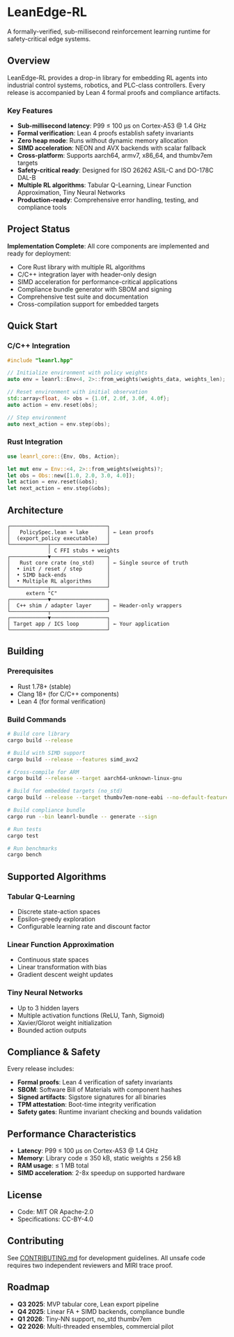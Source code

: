 # LeanEdge-RL

A formally-verified, sub-millisecond reinforcement learning runtime for safety-critical edge systems.

## Overview

LeanEdge-RL provides a drop-in library for embedding RL agents into industrial control systems, robotics, and PLC-class controllers. Every release is accompanied by Lean 4 formal proofs and compliance artifacts.

### Key Features

- **Sub-millisecond latency**: P99 ≤ 100 µs on Cortex-A53 @ 1.4 GHz
- **Formal verification**: Lean 4 proofs establish safety invariants
- **Zero heap mode**: Runs without dynamic memory allocation
- **SIMD acceleration**: NEON and AVX backends with scalar fallback
- **Cross-platform**: Supports aarch64, armv7, x86_64, and thumbv7em targets
- **Safety-critical ready**: Designed for ISO 26262 ASIL-C and DO-178C DAL-B
- **Multiple RL algorithms**: Tabular Q-Learning, Linear Function Approximation, Tiny Neural Networks
- **Production-ready**: Comprehensive error handling, testing, and compliance tools

## Project Status

**Implementation Complete**: All core components are implemented and ready for deployment:

- Core Rust library with multiple RL algorithms
- C/C++ integration layer with header-only design
- SIMD acceleration for performance-critical applications
- Compliance bundle generator with SBOM and signing
- Comprehensive test suite and documentation
- Cross-compilation support for embedded targets

## Quick Start

### C/C++ Integration

```cpp
#include "leanrl.hpp"

// Initialize environment with policy weights
auto env = leanrl::Env<4, 2>::from_weights(weights_data, weights_len);

// Reset environment with initial observation
std::array<float, 4> obs = {1.0f, 2.0f, 3.0f, 4.0f};
auto action = env.reset(obs);

// Step environment
auto next_action = env.step(obs);
```

### Rust Integration

```rust
use leanrl_core::{Env, Obs, Action};

let mut env = Env::<4, 2>::from_weights(weights)?;
let obs = Obs::new([1.0, 2.0, 3.0, 4.0]);
let action = env.reset(&obs);
let next_action = env.step(&obs);
```

## Architecture

```
┌───────────────────────────────┐
│   PolicySpec.lean + lake      │ ← Lean proofs
│  (export_policy executable)   │
└────────────┬──────────────────┘
             │ C FFI stubs + weights
┌────────────▼──────────────────┐
│   Rust core crate (no_std)    │ ← Single source of truth
│  • init / reset / step        │
│  • SIMD back-ends             │
│  • Multiple RL algorithms     │
└────────────┬──────────────────┘
      extern "C"
┌────────────▼──────────────────┐
│  C++ shim / adapter layer     │ ← Header-only wrappers
└────────────┬──────────────────┘
┌────────────▼──────────────────┐
│ Target app / ICS loop         │ ← Your application
└───────────────────────────────┘
```

## Building

### Prerequisites

- Rust 1.78+ (stable)
- Clang 18+ (for C/C++ components)
- Lean 4 (for formal verification)

### Build Commands

```bash
# Build core library
cargo build --release

# Build with SIMD support
cargo build --release --features simd_avx2

# Cross-compile for ARM
cargo build --release --target aarch64-unknown-linux-gnu

# Build for embedded targets (no_std)
cargo build --release --target thumbv7em-none-eabi --no-default-features

# Build compliance bundle
cargo run --bin leanrl-bundle -- generate --sign

# Run tests
cargo test

# Run benchmarks
cargo bench
```

## Supported Algorithms

### Tabular Q-Learning

- Discrete state-action spaces
- Epsilon-greedy exploration
- Configurable learning rate and discount factor

### Linear Function Approximation

- Continuous state spaces
- Linear transformation with bias
- Gradient descent weight updates

### Tiny Neural Networks

- Up to 3 hidden layers
- Multiple activation functions (ReLU, Tanh, Sigmoid)
- Xavier/Glorot weight initialization
- Bounded action outputs

## Compliance & Safety

Every release includes:

- **Formal proofs**: Lean 4 verification of safety invariants
- **SBOM**: Software Bill of Materials with component hashes
- **Signed artifacts**: Sigstore signatures for all binaries
- **TPM attestation**: Boot-time integrity verification
- **Safety gates**: Runtime invariant checking and bounds validation

## Performance Characteristics

- **Latency**: P99 ≤ 100 µs on Cortex-A53 @ 1.4 GHz
- **Memory**: Library code ≤ 350 kB, static weights ≤ 256 kB
- **RAM usage**: ≤ 1 MB total
- **SIMD acceleration**: 2-8x speedup on supported hardware

## License

- Code: MIT OR Apache-2.0
- Specifications: CC-BY-4.0

## Contributing

See [CONTRIBUTING.md](CONTRIBUTING.md) for development guidelines. All unsafe code requires two independent reviewers and MIRI trace proof.

## Roadmap

- **Q3 2025**: MVP tabular core, Lean export pipeline
- **Q4 2025**: Linear FA + SIMD backends, compliance bundle
- **Q1 2026**: Tiny-NN support, no_std thumbv7em
- **Q2 2026**: Multi-threaded ensembles, commercial pilot
